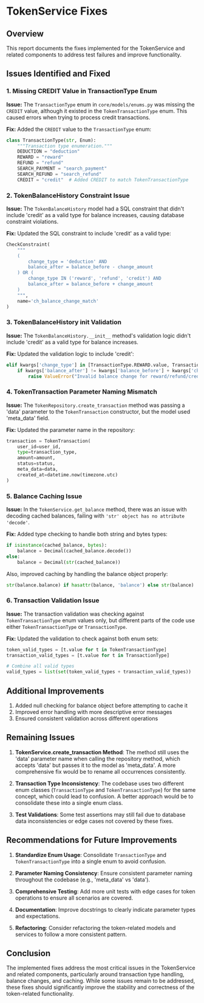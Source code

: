 # TokenService Fixes

## Overview
This report documents the fixes implemented for the TokenService and related components to address test failures and improve functionality.

## Issues Identified and Fixed

### 1. Missing CREDIT Value in TransactionType Enum

**Issue:**
The `TransactionType` enum in `core/models/enums.py` was missing the `CREDIT` value, although it existed in the `TokenTransactionType` enum. This caused errors when trying to process credit transactions.

**Fix:**
Added the `CREDIT` value to the `TransactionType` enum:
```python
class TransactionType(str, Enum):
    """Transaction type enumeration."""
    DEDUCTION = "deduction"
    REWARD = "reward"
    REFUND = "refund"
    SEARCH_PAYMENT = "search_payment"
    SEARCH_REFUND = "search_refund"
    CREDIT = "credit"  # Added CREDIT to match TokenTransactionType
```

### 2. TokenBalanceHistory Constraint Issue

**Issue:**
The `TokenBalanceHistory` model had a SQL constraint that didn't include 'credit' as a valid type for balance increases, causing database constraint violations.

**Fix:**
Updated the SQL constraint to include 'credit' as a valid type:
```python
CheckConstraint(
    """
    (
        change_type = 'deduction' AND 
        balance_after = balance_before - change_amount
    ) OR (
        change_type IN ('reward', 'refund', 'credit') AND 
        balance_after = balance_before + change_amount
    )
    """,
    name='ch_balance_change_match'
)
```

### 3. TokenBalanceHistory __init__ Validation

**Issue:**
The `TokenBalanceHistory.__init__` method's validation logic didn't include 'credit' as a valid type for balance increases.

**Fix:**
Updated the validation logic to include 'credit':
```python
elif kwargs['change_type'] in [TransactionType.REWARD.value, TransactionType.REFUND.value, TransactionType.CREDIT.value]:
    if kwargs['balance_after'] != kwargs['balance_before'] + kwargs['change_amount']:
        raise ValueError("Invalid balance change for reward/refund/credit")
```

### 4. TokenTransaction Parameter Naming Mismatch

**Issue:**
The `TokenRepository.create_transaction` method was passing a 'data' parameter to the `TokenTransaction` constructor, but the model used 'meta_data' field.

**Fix:**
Updated the parameter name in the repository:
```python
transaction = TokenTransaction(
    user_id=user_id,
    type=transaction_type,
    amount=amount,
    status=status,
    meta_data=data,
    created_at=datetime.now(timezone.utc)
)
```

### 5. Balance Caching Issue

**Issue:**
In the `TokenService.get_balance` method, there was an issue with decoding cached balances, failing with `'str' object has no attribute 'decode'`.

**Fix:**
Added type checking to handle both string and bytes types:
```python
if isinstance(cached_balance, bytes):
    balance = Decimal(cached_balance.decode())
else:
    balance = Decimal(str(cached_balance))
```

Also, improved caching by handling the balance object properly:
```python
str(balance.balance) if hasattr(balance, 'balance') else str(balance)
```

### 6. Transaction Validation Issue

**Issue:**
The transaction validation was checking against `TokenTransactionType` enum values only, but different parts of the code use either `TokenTransactionType` or `TransactionType`.

**Fix:**
Updated the validation to check against both enum sets:
```python
token_valid_types = [t.value for t in TokenTransactionType]
transaction_valid_types = [t.value for t in TransactionType]

# Combine all valid types
valid_types = list(set(token_valid_types + transaction_valid_types))
```

## Additional Improvements

1. Added null checking for balance object before attempting to cache it
2. Improved error handling with more descriptive error messages
3. Ensured consistent validation across different operations

## Remaining Issues

1. **TokenService.create_transaction Method**: The method still uses the 'data' parameter name when calling the repository method, which accepts 'data' but passes it to the model as 'meta_data'. A more comprehensive fix would be to rename all occurrences consistently.

2. **Transaction Type Inconsistency**: The codebase uses two different enum classes (`TransactionType` and `TokenTransactionType`) for the same concept, which could lead to confusion. A better approach would be to consolidate these into a single enum class.

3. **Test Validations**: Some test assertions may still fail due to database data inconsistencies or edge cases not covered by these fixes.

## Recommendations for Future Improvements

1. **Standardize Enum Usage**: Consolidate `TransactionType` and `TokenTransactionType` into a single enum to avoid confusion.

2. **Parameter Naming Consistency**: Ensure consistent parameter naming throughout the codebase (e.g., 'meta_data' vs 'data').

3. **Comprehensive Testing**: Add more unit tests with edge cases for token operations to ensure all scenarios are covered.

4. **Documentation**: Improve docstrings to clearly indicate parameter types and expectations.

5. **Refactoring**: Consider refactoring the token-related models and services to follow a more consistent pattern.

## Conclusion

The implemented fixes address the most critical issues in the TokenService and related components, particularly around transaction type handling, balance changes, and caching. While some issues remain to be addressed, these fixes should significantly improve the stability and correctness of the token-related functionality. 
